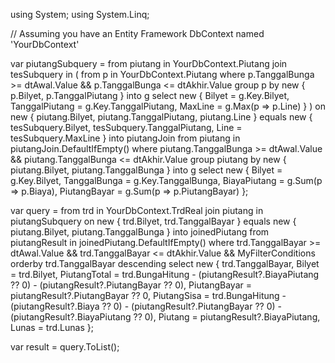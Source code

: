 using System;
using System.Linq;

// Assuming you have an Entity Framework DbContext named 'YourDbContext'

var piutangSubquery = from piutang in YourDbContext.Piutang
                      join tesSubquery in (
                          from p in YourDbContext.Piutang
                          where p.TanggalBunga >= dtAwal.Value && p.TanggalBunga <= dtAkhir.Value
                          group p by new { p.Bilyet, p.TanggalPiutang } into g
                          select new
                          {
                              Bilyet = g.Key.Bilyet,
                              TanggalPiutang = g.Key.TanggalPiutang,
                              MaxLine = g.Max(p => p.Line)
                          }
                      ) on new { piutang.Bilyet, piutang.TanggalPiutang, piutang.Line } equals new { tesSubquery.Bilyet, tesSubquery.TanggalPiutang, Line = tesSubquery.MaxLine }
                      into piutangJoin
                      from piutang in piutangJoin.DefaultIfEmpty()
                      where piutang.TanggalBunga >= dtAwal.Value && piutang.TanggalBunga <= dtAkhir.Value
                      group piutang by new { piutang.Bilyet, piutang.TanggalBunga } into g
                      select new
                      {
                          Bilyet = g.Key.Bilyet,
                          TanggalBunga = g.Key.TanggalBunga,
                          BiayaPiutang = g.Sum(p => p.Biaya),
                          PiutangBayar = g.Sum(p => p.PiutangBayar)
                      };

var query = from trd in YourDbContext.TrdReal
            join piutang in piutangSubquery on new { trd.Bilyet, trd.TanggalBayar } equals new { piutang.Bilyet, piutang.TanggalBunga } into joinedPiutang
            from piutangResult in joinedPiutang.DefaultIfEmpty()
            where trd.TanggalBayar >= dtAwal.Value && trd.TanggalBayar <= dtAkhir.Value && MyFilterConditions
            orderby trd.TanggalBayar descending
            select new
            {
                trd.TanggalBayar,
                Bilyet = trd.Bilyet,
                PiutangTotal = trd.BungaHitung - (piutangResult?.BiayaPiutang ?? 0) - (piutangResult?.PiutangBayar ?? 0),
                PiutangBayar = piutangResult?.PiutangBayar ?? 0,
                PiutangSisa = trd.BungaHitung - (piutangResult?.Biaya ?? 0) - (piutangResult?.PiutangBayar ?? 0) - (piutangResult?.BiayaPiutang ?? 0),
                Piutang = piutangResult?.BiayaPiutang,
                Lunas = trd.Lunas
            };

var result = query.ToList();
